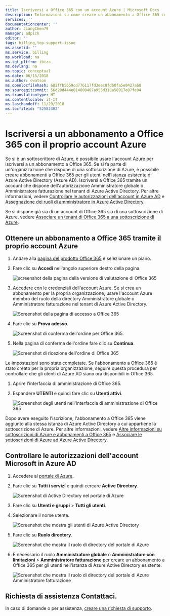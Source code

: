 ```yaml
---
title: Iscriversi a Office 365 con un account Azure | Microsoft Docs
description: Informazioni su come creare un abbonamento a Office 365 con un account Azure
services: ''
documentationcenter: ''
author: JiangChen79
manager: adpick
editor: ''
tags: billing,top-support-issue
ms.assetid: ''
ms.service: billing
ms.workload: na
ms.tgt_pltfrm: ibiza
ms.devlang: na
ms.topic: conceptual
ms.date: 06/15/2018
ms.author: cwatson
ms.openlocfilehash: 682ffb5659cd776117fd3eec8fdb0fa5e0427ab8
ms.sourcegitcommit: 56d20d444e814800407a955d318a58917e87fe94
ms.translationtype: HT
ms.contentlocale: it-IT
ms.lasthandoff: 11/29/2018
ms.locfileid: "52582302"
---
```

# <a name="sign-up-for-an-office-365-subscription-with-your-azure-account"></a>Iscriversi a un abbonamento a Office 365 con il proprio account Azure
Se si è un sottoscrittore di Azure, è possibile usare l'account Azure per iscriversi a un abbonamento a Office 365. Se si fa parte di un'organizzazione che dispone di una sottoscrizione di Azure, è possibile creare abbonamenti a Office 365 per gli utenti nell'istanza esistente di Azure Active Directory (Azure AD). Iscriversi a Office 365 tramite un account che dispone dell'autorizzazione Amministratore globale o Amministratore fatturazione nel tenant di Azure Active Directory. Per altre informazioni, vedere [Controllare le autorizzazioni dell'account in Azure AD](#RoleInAzureAD) e [Assegnazione dei ruoli di amministratore in Azure Active Directory](../active-directory/users-groups-roles/directory-assign-admin-roles.md).

Se si dispone già sia di un account di Office 365 sia di una sottoscrizione di Azure, vedere [Associare un tenant di Office 365 a una sottoscrizione di Azure](billing-add-office-365-tenant-to-azure-subscription.md).

## <a name="get-an-office-365-subscription-by-using-your-azure-account"></a>Ottenere un abbonamento a Office 365 tramite il proprio account Azure

1. Andare alla [pagina del prodotto Office 365](https://products.office.com/business) e selezionare un piano.
2. Fare clic su **Accedi** nell'angolo superiore destro della pagina.

    ![screenshot della pagina della versione di valutazione di Office 365](./media/billing-use-existing-azure-account-office-365-subscription/12-office-365-trial-page.png)
3. Accedere con le credenziali dell'account Azure. Se si crea un abbonamento per la propria organizzazione, usare l'account Azure membro del ruolo della directory Amministratore globale o Amministratore fatturazione nel tenant di Azure Active Directory.

    ![Screenshot della pagina di accesso a Office 365](./media/billing-use-existing-azure-account-office-365-subscription/13-office-365-sign-in.png)
4. Fare clic su **Prova adesso**.

    ![Screenshot di conferma dell'ordine per Office 365.](./media/billing-use-existing-azure-account-office-365-subscription/14-office-365-confirm-your-order.png)
5. Nella pagina di conferma dell'ordine fare clic su **Continua**.

    ![Screenshot di ricezione dell'ordine di Office 365](./media/billing-use-existing-azure-account-office-365-subscription/15-office-365-order-receipt.png)

Le impostazioni sono state completate. Se l'abbonamento a Office 365 è stato creato per la propria organizzazione, seguire questa procedura per controllare che gli utenti di Azure AD siano ora disponibili in Office 365.

1. Aprire l'interfaccia di amministrazione di Office 365.
2. Espandere **UTENTI** e quindi fare clic su **Utenti attivi**.

    ![Screenshot degli utenti nell'interfaccia di amministrazione di Office 365](./media/billing-use-existing-azure-account-office-365-subscription/16-office-365-admin-center-users.png)

Dopo avere eseguito l'iscrizione, l'abbonamento a Office 365 viene aggiunto alla stessa istanza di Azure Active Directory a cui appartiene la sottoscrizione di Azure. Per altre informazioni, vedere [Altre informazioni su sottoscrizioni di Azure e abbonamenti a Office 365](billing-use-existing-office-365-account-azure-subscription.md#more-about-subs) e [Associare le sottoscrizioni di Azure ad Azure Active Directory](../active-directory/fundamentals/active-directory-how-subscriptions-associated-directory.md).

## <a id="RoleInAzureAD"></a>Controllare le autorizzazioni dell'account Microsoft in Azure AD
1. Accedere al [portale di Azure](https://portal.azure.com/).
2. Fare clic su **Tutti i servizi** e quindi cercare **Active Directory**.

    ![Screenshot di Active Directory nel portale di Azure](./media/billing-use-existing-azure-account-office-365-subscription/billing-more-services-active-directory.png)
3. Fare clic su **Utenti e gruppi** > **Tutti gli utenti**.
4. Selezionare il nome utente. 

    ![Screenshot che mostra gli utenti di Azure Active Directory](./media/billing-use-existing-azure-account-office-365-subscription/billing-users-groups.png)

5. Fare clic su **Ruolo directory**.
  
    ![Screenshot che mostra il ruolo di directory del portale di Azure](./media/billing-use-existing-azure-account-office-365-subscription/billing-user-directory-role.png)
6.  È necessario il ruolo **Amministratore globale** o **Amministratore con limitazioni** > **Amministratore fatturazione** per creare un abbonamento a Office 365 per gli utenti nell'istanza di Azure Active Directory esistente.

    ![Screenshot che mostra il ruolo di directory del portale di Azure Amministratore fatturazione](./media/billing-use-existing-azure-account-office-365-subscription/billing-directoryrole-limited.png)

## <a name="need-help-contact-us"></a>Richiesta di assistenza Contattaci.

In caso di domande o per assistenza, [creare una richiesta di supporto](https://portal.azure.com/#blade/Microsoft_Azure_Support/HelpAndSupportBlade/newsupportrequest). 

